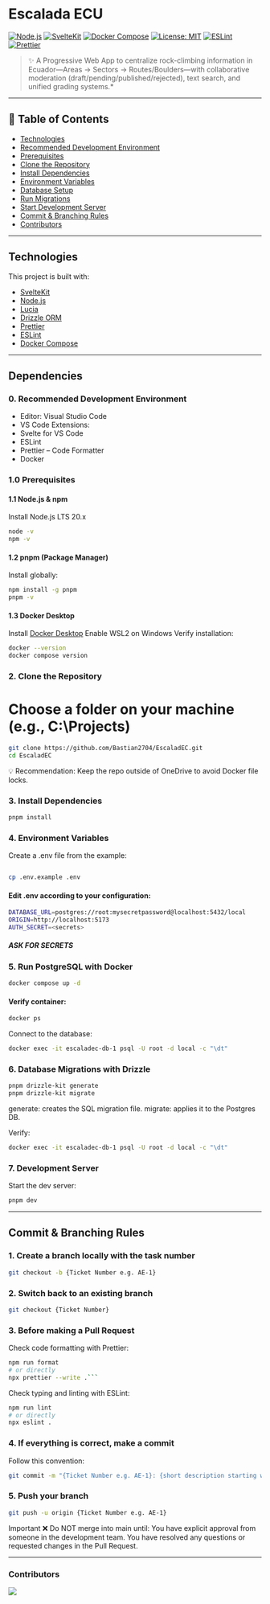 # Escalada ECU

[![Node.js](https://img.shields.io/badge/Node.js-20.x-339933?logo=node.js&logoColor=white)](https://nodejs.org/)
[![SvelteKit](https://img.shields.io/badge/SvelteKit-%23FF3E00.svg?logo=svelte&logoColor=white)](https://kit.svelte.dev/)
[![Docker Compose](https://img.shields.io/badge/Docker-Compose-blue?logo=docker&logoColor=white)](https://www.docker.com/)
[![License: MIT](https://img.shields.io/badge/License-MIT-yellow.svg)](LICENSE)
[![ESLint](https://img.shields.io/badge/Code%20Style-ESLint-4B32C3.svg?logo=eslint)](https://eslint.org/)
[![Prettier](https://img.shields.io/badge/Code%20Formatter-Prettier-ff69b4.svg?logo=prettier)](https://prettier.io/)

> ✨ A Progressive Web App to centralize rock-climbing information in Ecuador—Areas → Sectors → Routes/Boulders—with collaborative moderation (draft/pending/published/rejected), text search, and unified grading systems.\*

---

## 🧭 Table of Contents

- [Technologies](https://github.com/Bastian2704/EscaladEC?tab=readme-ov-file#technologies)
- [Recommended Development Environment](https://github.com/Bastian2704/EscaladEC?tab=readme-ov-file#0-recommended-development-environment)
- [Prerequisites](https://github.com/Bastian2704/EscaladEC?tab=readme-ov-file#10-prerequisites)
- [Clone the Repository](https://github.com/Bastian2704/EscaladEC?tab=readme-ov-file#2-clone-the-repository)
- [Install Dependencies](https://github.com/Bastian2704/EscaladEC?tab=readme-ov-file#3-install-dependencies)
- [Environment Variables](https://github.com/Bastian2704/EscaladEC?tab=readme-ov-file#4-environment-variables)
- [Database Setup](https://github.com/Bastian2704/EscaladEC?tab=readme-ov-file#5-run-postgresql-with-docker)
- [Run Migrations](https://github.com/Bastian2704/EscaladEC?tab=readme-ov-file#6-database-migrations-with-drizzle)
- [Start Development Server](https://github.com/Bastian2704/EscaladEC?tab=readme-ov-file#7-development-server)
- [Commit & Branching Rules](https://github.com/Bastian2704/EscaladEC?tab=readme-ov-file#commit--branching-rules)
- [Contributors](https://github.com/Bastian2704/EscaladEC?tab=readme-ov-file#contributors)

---

## Technologies

This project is built with:

- [SvelteKit](https://kit.svelte.dev/)
- [Node.js](https://nodejs.org/)
- [Lucia](https://lucia-auth.com/)
- [Drizzle ORM](https://orm.drizzle.team/)
- [Prettier](https://prettier.io/)
- [ESLint](https://eslint.org/)
- [Docker Compose](https://www.docker.com/)

---

## Dependencies

### 0. Recommended Development Environment

- Editor: Visual Studio Code
- VS Code Extensions:
- Svelte for VS Code
- ESLint
- Prettier – Code Formatter
- Docker

### 1.0 Prerequisites

#### 1.1 Node.js & npm

Install Node.js LTS 20.x

```sh
node -v
npm -v
```

#### 1.2 pnpm (Package Manager)

Install globally:

```sh
npm install -g pnpm
pnpm -v
```

#### 1.3 Docker Desktop

Install [Docker Desktop](https://www.docker.com/)
Enable WSL2 on Windows
Verify installation:

```sh
docker --version
docker compose version
```

### 2. Clone the Repository

# Choose a folder on your machine (e.g., C:\Projects)

```sh
git clone https://github.com/Bastian2704/EscaladEC.git
cd EscaladEC
```

💡 Recommendation: Keep the repo outside of OneDrive to avoid Docker file locks.

### 3. Install Dependencies

```sh
pnpm install
```

### 4. Environment Variables

Create a .env file from the example:

```sh

cp .env.example .env
```

#### Edit .env according to your configuration:

```sh
DATABASE_URL=postgres://root:mysecretpassword@localhost:5432/local
ORIGIN=http://localhost:5173
AUTH_SECRET=<secrets>
```

##### ASK FOR SECRETS

### 5. Run PostgreSQL with Docker

```sh
docker compose up -d
```

#### Verify container:

```sh
docker ps
```

Connect to the database:

```sh
docker exec -it escaladec-db-1 psql -U root -d local -c "\dt"
```

### 6. Database Migrations with Drizzle

```sh
pnpm drizzle-kit generate
pnpm drizzle-kit migrate
```

generate: creates the SQL migration file.
migrate: applies it to the Postgres DB.

Verify:

```sh
docker exec -it escaladec-db-1 psql -U root -d local -c "\dt"
```

### 7. Development Server

Start the dev server:

```sh
pnpm dev
```

---

## Commit & Branching Rules

### 1. Create a branch locally with the task number

```sh
git checkout -b {Ticket Number e.g. AE-1}

```

### 2. Switch back to an existing branch

```sh
git checkout {Ticket Number}
```

### 3. Before making a Pull Request

Check code formatting with Prettier:

````sh
npm run format
# or directly
npx prettier --write .```
````

Check typing and linting with ESLint:

```sh
npm run lint
# or directly
npx eslint .
```

### 4. If everything is correct, make a commit

Follow this convention:

```sh
git commit -m "{Ticket Number e.g. AE-1}: {short description starting with a verb in present tense}"
```

### 5. Push your branch

```sh
git push -u origin {Ticket Number e.g. AE-1}
```

Important
❌ Do NOT merge into main until:
You have explicit approval from someone in the development team.
You have resolved any questions or requested changes in the Pull Request.

---

### Contributors

<a href="https://github.com/Bastian2704/EscaladEC/graphs/contributors"> <img src="https://contrib.rocks/image?repo=Bastian2704/EscaladEC" /> </a>
